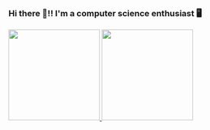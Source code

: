 ### Hi there 👋!! I'm a computer science enthusiast 🖥️

<!--
**gxrj/gxrj** is a ✨ _special_ ✨ repository because its `README.md` (this file) appears on your GitHub profile.

Here are some ideas to get you started:

- 🔭 I’m currently working on ...
- 🌱 I’m currently learning ...
- 👯 I’m looking to collaborate on ...
- 🤔 I’m looking for help with ...
- 💬 Ask me about ...
- 📫 How to reach me: ...
- 😄 Pronouns: ...
- ⚡ Fun fact: ...
-->
<div>
 <a href="https://github.com/gxrj">
    <tr>
     <td>
      <img src ="https://github-readme-stats.vercel.app/api/top-langs/?username=gxrj&theme=dracula&layout=compact" height="180px">
     </td>
     <td>
      <img src ="https://github-readme-stats.vercel.app/api?username=gxrj&show_icons=true&theme=dracula" height="180px">
     </td>
    </tr>
 </a>
</div>
  
